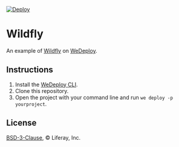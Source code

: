 [![Deploy](https://cdn.wedeploy.com/images/deploy.svg)](https://console.wedeploy.com/deploy?repo=https://github.com/wedeploy-examples/wildfly-example)

# Wildfly

An example of [Wildfly](https://hub.docker.com/r/jboss/wildfly/) on [WeDeploy](https://wedeploy.com/).

## Instructions

1. Install the [WeDeploy CLI](https://wedeploy.com/docs/intro/using-the-command-line/).
2. Clone this repository.
3. Open the project with your command line and run `we deploy -p yourproject`.

## License

[BSD-3-Clause](./LICENSE.md), © Liferay, Inc.

